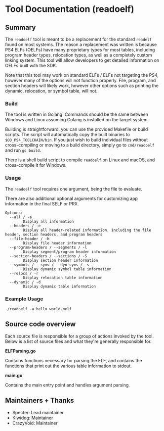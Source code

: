 # Tool Documentation (readoelf)

## Summary
The `readoelf` tool is meant to be a replacement for the standard `readelf` found on most systems. The reason a replacement was written is because PS4 ELFs (OELFs) have many proprietary types for most tables, including program header types, relocation types, as well as a completely custom linking system. This tool will allow developers to get detailed information on OELFs built with the SDK.

Note that this tool may work on standard ELFs / ELFs not targeting the PS4, however many of the options will not function properly. File, program, and section headers will likely work, however other options such as printing the dynamic, relocation, or symbol table, will not.

### Build
The tool is written in Golang. Commands should be the same between Windows and Linux assuming Golang is installed on the target system.

Building is straightforward, you can use the provided Makefile or build scripts. The script will automatically copy the built binaries to `$OO_PS4_TOOLCHAIN/bin`. If you just wish to build individual files without cross-compiling or moving to a build directory, simply go to `cmd/readoelf` and run `go build`.

There is a shell build script to compile `readoelf` on Linux and macOS, and cross-compile it for Windows.

### Usage
The `readoelf` tool requires one argument, being the file to evaluate.

There are also additional optional arguments for customizing app information in the final SELF or PRX.

```
Options:
  --all / -a
        Display all information
  --headers / -e
        Display all header-related information, including the file header, section headers, and program headers
  --file-header / -h
        Display file header information
  --program-headers / --segments / -l
        Display segment/program header information
  --section-headers / --sections / -S
        Display section header information
  --symbols / --syms / --dyn-syms / -s
        Display dynamic symbol table information
  --relocs / -r
        Display relocation table information
  --dynamic / -d
        Display dynamic table information
```

### Example Usage

```
./readoelf -a hello_world.oelf
```

## Source code overview
Each source file is responsible for a group of actions invoked by the tool. Below is a list of source files and what they're generally responsible for.

**ELFParsing.go**

Contains functions necessary for parsing the ELF, and contains the functions that print out the various table information to stdout.

**main.go**

Contains the main entry point and handles argument parsing.

## Maintainers + Thanks
- Specter: Lead maintainer
- Kiwidog: Maintainer
- CrazyVoid: Maintainer
